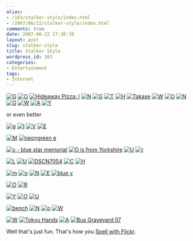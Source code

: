 ```yaml
---
alias:
- /163/stalker-style/index.html
- /2007/06/22/stalker-style/index.html
comments: true
date: 2007-06-22 17:30:39
layout: post
slug: stalker-style
title: Stalker Style
wordpress_id: 163
categories:
- Entertainment
tags:
- Internet
---
```


[![G](http://static.flickr.com/224/521201913_e2d91cdff5_s.jpg)](http://www.flickr.com/photos/49968232@N00/521201913) [![O](http://static.flickr.com/181/468425797_32da58b4b2_s.jpg)](http://www.flickr.com/photos/92745470@N00/468425797) [![Hideaway Pizza: I](http://static.flickr.com/162/372850012_15fbb7a5fd_s.jpg)](http://www.flickr.com/photos/94545814@N00/372850012) [![N](http://static.flickr.com/219/472758990_898d8d576d_s.jpg)](http://www.flickr.com/photos/92745470@N00/472758990) [![G](http://static.flickr.com/147/411855840_af75866776_s.jpg)](http://www.flickr.com/photos/95229107@N00/411855840) [![T](http://static.flickr.com/194/482901494_4160429477_s.jpg)](http://www.flickr.com/photos/95229107@N00/482901494) [![H](http://static.flickr.com/1224/526745587_f72c369e41_s.jpg)](http://www.flickr.com/photos/49968232@N00/526745587) [![Takase](http://static.flickr.com/203/505671808_de58f83b0d_s.jpg)](http://www.flickr.com/photos/11203907@N00/505671808) [![W](http://static.flickr.com/236/457087828_f2570c272c_s.jpg)](http://www.flickr.com/photos/92709190@N00/457087828) [![O](http://static.flickr.com/182/483493840_3abb7ef17f_s.jpg)](http://www.flickr.com/photos/95229107@N00/483493840) [![N](http://static.flickr.com/1022/526706711_14495ef35d_s.jpg)](http://www.flickr.com/photos/49968232@N00/526706711) [![G](http://static.flickr.com/224/521201913_e2d91cdff5_s.jpg)](http://www.flickr.com/photos/49968232@N00/521201913) [![W](http://static.flickr.com/225/527076022_701874742f_s.jpg)](http://www.flickr.com/photos/46648337@N00/527076022) [![A](http://static.flickr.com/1132/526809523_6997e5db45_s.jpg)](http://www.flickr.com/photos/49968232@N00/526809523) [![Y](http://static.flickr.com/197/521091416_d873fbed1f_s.jpg)](http://www.flickr.com/photos/49968232@N00/521091416)

or even better

[![g](http://static.flickr.com/170/388870059_a27a5702d0_t.jpg)](http://www.flickr.com/photos/43987402@N00/388870059) [![I](http://static.flickr.com/203/480419194_8afa4532e4_t.jpg)](http://www.flickr.com/photos/95229107@N00/480419194) [![V](http://static.flickr.com/127/372175578_0f93df0e98_t.jpg)](http://www.flickr.com/photos/62585091@N00/372175578) [![E](http://static.flickr.com/200/521217401_5fe4b5c087_t.jpg)](http://www.flickr.com/photos/49968232@N00/521217401)

[![M](http://static.flickr.com/179/477206528_113326c6cc_t.jpg)](http://www.flickr.com/photos/49968232@N00/477206528) [![neongreen e](http://static.flickr.com/1075/575759028_814d80651f_t.jpg)](http://www.flickr.com/photos/7434138@N02/575759028)

[![y - blue star memorial](http://static.flickr.com/55/178664479_54901fbcf0_t.jpg)](http://www.flickr.com/photos/37912374286@N01/178664479) [![O is from Yorkshire](http://static.flickr.com/150/394275876_3b696d5296_t.jpg)](http://www.flickr.com/photos/92709190@N00/394275876) [![U](http://static.flickr.com/213/479120393_100909130f_t.jpg)](http://www.flickr.com/photos/92745470@N00/479120393) [![r](http://static.flickr.com/213/521132048_b278d6c7d3_t.jpg)](http://www.flickr.com/photos/49968232@N00/521132048)

[![L](http://static.flickr.com/227/483611086_f49b76253f_t.jpg)](http://www.flickr.com/photos/49968232@N00/483611086) [![U](http://static.flickr.com/146/425669771_255808adc0_t.jpg)](http://www.flickr.com/photos/95229107@N00/425669771) [![DSCN7054](http://static.flickr.com/252/454922326_62dca0d0cb_t.jpg)](http://www.flickr.com/photos/91106816@N00/454922326) [![C](http://static.flickr.com/237/521223491_6d9d9953ce_t.jpg)](http://www.flickr.com/photos/49968232@N00/521223491) [![H](http://static.flickr.com/205/521170904_38aeb78491_t.jpg)](http://www.flickr.com/photos/49968232@N00/521170904)

[![m](http://static.flickr.com/1351/541010062_ca45611e7b_t.jpg)](http://www.flickr.com/photos/49968232@N00/541010062) [![o](http://static.flickr.com/1245/575759054_aced22a0d7_t.jpg)](http://www.flickr.com/photos/7434138@N02/575759054) [![N](http://static.flickr.com/242/521175763_376187aa78_t.jpg)](http://www.flickr.com/photos/49968232@N00/521175763) [![E](http://static.flickr.com/194/483648505_ebf7930877_t.jpg)](http://www.flickr.com/photos/49968232@N00/483648505) [![blue y](http://static.flickr.com/196/482943046_a60a332dc6_t.jpg)](http://www.flickr.com/photos/7434138@N02/482943046)

[![O](http://static.flickr.com/220/521140638_3fd0123031_t.jpg)](http://www.flickr.com/photos/49968232@N00/521140638) [![R](http://static.flickr.com/218/497885297_a1855e9e7b_t.jpg)](http://www.flickr.com/photos/95229107@N00/497885297)

[![Y](http://static.flickr.com/205/483598114_024acc6058_t.jpg)](http://www.flickr.com/photos/49968232@N00/483598114) [![O](http://static.flickr.com/184/468896535_092f8868a9_t.jpg)](http://www.flickr.com/photos/95229107@N00/468896535) [![U](http://static.flickr.com/203/493535491_690e07ea98_t.jpg)](http://www.flickr.com/photos/95229107@N00/493535491)

[![bench](http://static.flickr.com/175/373293610_045ba5973a_t.jpg)](http://www.flickr.com/photos/94261350@N00/373293610) [![N](http://static.flickr.com/185/389059521_b04261228e_t.jpg)](http://www.flickr.com/photos/38834306@N00/389059521) [![o](http://static.flickr.com/209/479043573_bd7b53b75b_t.jpg)](http://www.flickr.com/photos/92745470@N00/479043573) [![W](http://static.flickr.com/236/457087828_f2570c272c_t.jpg)](http://www.flickr.com/photos/92709190@N00/457087828)

[![W](http://static.flickr.com/134/370977735_52d5225faf_t.jpg)](http://www.flickr.com/photos/62585091@N00/370977735) [![Tokyu Hands](http://static.flickr.com/216/505670610_498ad430c6_t.jpg)](http://www.flickr.com/photos/11203907@N00/505670610) [![A](http://static.flickr.com/1146/525403573_882ea3b5d0_t.jpg)](http://www.flickr.com/photos/95229107@N00/525403573) [![Bus Graveyard 07](http://static.flickr.com/205/513254402_37d3d07a61_t.jpg)](http://www.flickr.com/photos/46509326@N00/513254402)

Well that's just fun. That's how you [Spell with Flickr](http://metaatem.net/words/).
